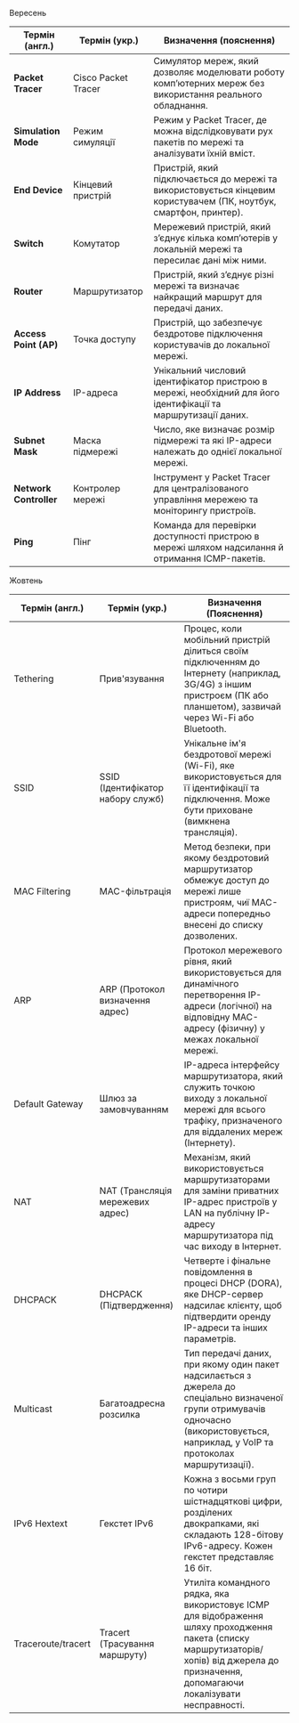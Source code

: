 Вересень

| Термін (англ.)       | Термін (укр.)        | Визначення (пояснення) |
|-----------------------|----------------------|-------------------------|
| **Packet Tracer**     | Cisco Packet Tracer  | Симулятор мереж, який дозволяє моделювати роботу комп’ютерних мереж без використання реального обладнання. |
| **Simulation Mode**   | Режим симуляції      | Режим у Packet Tracer, де можна відслідковувати рух пакетів по мережі та аналізувати їхній вміст. |
| **End Device**        | Кінцевий пристрій    | Пристрій, який підключається до мережі та використовується кінцевим користувачем (ПК, ноутбук, смартфон, принтер). |
| **Switch**            | Комутатор            | Мережевий пристрій, який з’єднує кілька комп’ютерів у локальній мережі та пересилає дані між ними. |
| **Router**            | Маршрутизатор        | Пристрій, який з’єднує різні мережі та визначає найкращий маршрут для передачі даних. |
| **Access Point (AP)** | Точка доступу        | Пристрій, що забезпечує бездротове підключення користувачів до локальної мережі. |
| **IP Address**        | IP-адреса            | Унікальний числовий ідентифікатор пристрою в мережі, необхідний для його ідентифікації та маршрутизації даних. |
| **Subnet Mask**       | Маска підмережі      | Число, яке визначає розмір підмережі та які IP-адреси належать до однієї локальної мережі. |
| **Network Controller**| Контролер мережі     | Інструмент у Packet Tracer для централізованого управління мережею та моніторингу пристроїв. |
| **Ping**              | Пінг                 | Команда для перевірки доступності пристрою в мережі шляхом надсилання й отримання ICMP-пакетів. |




Жовтень

| Термін (англ.)           | Термін (укр.)                            | Визначення (Пояснення)                                                                                                                                                                                                 |
|---------------------------|------------------------------------------|------------------------------------------------------------------------------------------------------------------------------------------------------------------------------------------------------------------------|
| Tethering                | Прив'язування                            | Процес, коли мобільний пристрій ділиться своїм підключенням до Інтернету (наприклад, 3G/4G) з іншим пристроєм (ПК або планшетом), зазвичай через Wi-Fi або Bluetooth.                                                 |
| SSID                     | SSID (Ідентифікатор набору служб)        | Унікальне ім'я бездротової мережі (Wi-Fi), яке використовується для її ідентифікації та підключення. Може бути приховане (вимкнена трансляція).                                                                       |
| MAC Filtering             | MAC-фільтрація                           | Метод безпеки, при якому бездротовий маршрутизатор обмежує доступ до мережі лише пристроям, чиї MAC-адреси попередньо внесені до списку дозволених.                                                                  |
| ARP                      | ARP (Протокол визначення адрес)          | Протокол мережевого рівня, який використовується для динамічного перетворення IP-адреси (логічної) на відповідну MAC-адресу (фізичну) у межах локальної мережі.                                                      |
| Default Gateway          | Шлюз за замовчуванням                    | IP-адреса інтерфейсу маршрутизатора, який служить точкою виходу з локальної мережі для всього трафіку, призначеного для віддалених мереж (Інтернету).                                                                |
| NAT                      | NAT (Трансляція мережевих адрес)         | Механізм, який використовується маршрутизаторами для заміни приватних IP-адрес пристроїв у LAN на публічну IP-адресу маршрутизатора під час виходу в Інтернет.                                                        |
| DHCPACK                  | DHCPACK (Підтвердження)                  | Четверте і фінальне повідомлення в процесі DHCP (DORA), яке DHCP-сервер надсилає клієнту, щоб підтвердити оренду IP-адреси та інших параметрів.                                                                      |
| Multicast                | Багатоадресна розсилка                   | Тип передачі даних, при якому один пакет надсилається з джерела до спеціально визначеної групи отримувачів одночасно (використовується, наприклад, у VoIP та протоколах маршрутизації).                              |
| IPv6 Hextext             | Гекстет IPv6                             | Кожна з восьми груп по чотири шістнадцяткові цифри, розділених двокрапками, які складають 128-бітову IPv6-адресу. Кожен гекстет представляє 16 біт.                                                                  |
| Traceroute/tracert       | Tracert (Трасування маршруту)            | Утиліта командного рядка, яка використовує ICMP для відображення шляху проходження пакета (списку маршрутизаторів/хопів) від джерела до призначення, допомагаючи локалізувати несправності.                            |
